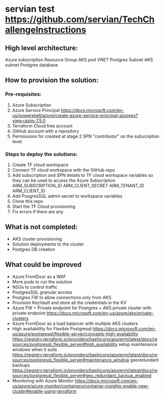 # servian test https://github.com/servian/TechChallengeInstructions

## High level architecture:
Azure subscription
    Resource Group
        AKS
            pod
        VNET
            Postgres Subnet
            AKS subnet
        Postgres
            database


## How to provision the solution:

### Pre-requisites:
1) Azure Subscription
2) Azure Service Principal https://docs.microsoft.com/en-us/powershell/azure/create-azure-service-principal-azureps?view=azps-7.5.0
3) Terraform Cloud free account
4) GitHub account with a repository
5) Permissions for created at stage 2 SPN "contributor" on the subscription level

### Steps to deploy the solutions:
1) Create TF cloud workspace
2) Connect TF cloud workspace with the GitHub repo
3) Add subscription and SPN details to TF cloud workspace variables so they can be used to access the Azure Subscription
    ARM_SUBSCRIPTION_ID
    ARM_CLIENT_SECRET
    ARM_TENANT_ID
    ARM_CLIENT_ID
4) Add PosgresSQL admin secret to workspace variables
5) Clone this repo
6) Start the TF Cloud provisioning
7) Fix errors if there are any


## What is not completed:
* AKS cluster provisioning
* Solution deployments to the cluster
* Postgres DB creation

## What could be improved
* Azure FrontDoor as a WAF
* More pods to run the solution
* NSGs to control traffic
* PostgresSQL granular access
* Postgres FW to allow connections only from AKS
* Provision KeyVault and store all the credentials in the KV
* Azure FW + Private endpoint for Powtgres + AKS private cluster with private endpoint https://docs.microsoft.com/en-us/azure/aks/private-clusters
* Azure FrontDoor as a load balancer with multiple AKS clusters
* High availabililty for Flexible Postgresql https://docs.microsoft.com/en-us/azure/postgresql/flexible-server/concepts-high-availability
  https://registry.terraform.io/providers/hashicorp/azurerm/latest/docs/resources/postgresql_flexible_server#high_availability 
  setup maintenance windows when it suits https://registry.terraform.io/providers/hashicorp/azurerm/latest/docs/resources/postgresql_flexible_server#maintenance_window
  georedundant backups https://registry.terraform.io/providers/hashicorp/azurerm/latest/docs/resources/postgresql_flexible_server#geo_redundant_backup_enabled
* Monitoring with Azure Monitor https://docs.microsoft.com/en-us/azure/azure-monitor/containers/container-insights-enable-new-cluster#enable-using-terraform

 



